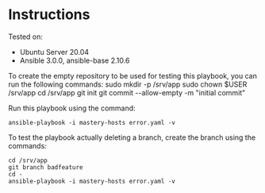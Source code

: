 # Instructions

Tested on:
- Ubuntu Server 20.04
- Ansible 3.0.0, ansible-base 2.10.6

To create the empty repository to be used for testing this playbook, you can run the following commands:
    sudo mkdir -p /srv/app
    sudo chown $USER /srv/app
    cd /srv/app
    git init
    git commit --allow-empty -m "initial commit"

Run this playbook using the command:

    ansible-playbook -i mastery-hosts error.yaml -v

To test the playbook actually deleting a branch, create the branch using the commands:

    cd /srv/app
    git branch badfeature
    cd -
    ansible-playbook -i mastery-hosts error.yaml -v
